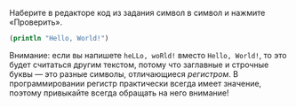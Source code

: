 Наберите в редакторе код из задания символ в символ и нажмите «Проверить».

```clojure
(println "Hello, World!")
```

Внимание: если вы напишете `heLLo, woRld!` вместо `Hello, World!`, то это будет считаться другим текстом, потому что заглавные и строчные буквы — это разные символы, отличающиеся _регистром_. В программировании регистр практически всегда имеет значение, поэтому привыкайте всегда обращать на него внимание!
